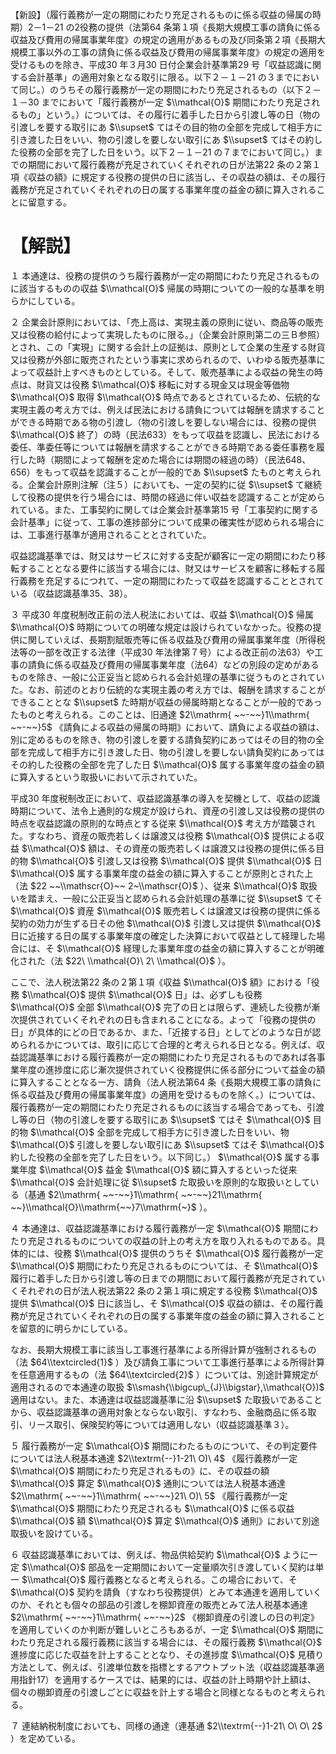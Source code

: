 【新設】（履行義務が一定の期間にわたり充足されるものに係る収益の帰属の時期）2－1－21 の2役務の提供（法第64 条第１項《長期大規模工事の請負に係る収益及び費用の帰属事業年度》の規定の適用があるもの及び同条第２項《長期大規模工事以外の工事の請負に係る収益及び費用の帰属事業年度》の規定の適用を受けるものを除き、平成30 年３月30 日付企業会計基準第29 号「収益認識に関する会計基準」の適用対象となる取引に限る。以下２－１－21 の３までにおいて同じ。）のうちその履行義務が一定の期間にわたり充足されるもの（以下２－１－30 までにおいて「履行義務が一定 $\\mathcal{O}$ 期間にわたり充足されるもの」という。）については、その履行に着手した日から引渡し等の日（物の引渡しを要する取引にあ $\\supset$ てはその目的物の全部を完成して相手方に引き渡した日をいい、物の引渡しを要しない取引にあ $\\supset$ てはその約した役務の全部を完了した日をいう。以下２－１－21 の７までにおいて同じ。）までの期間において履行義務が充足されていくそれぞれの日が法第22 条の２第１項《収益の額》に規定する役務の提供の日に該当し、その収益の額は、その履行義務が充足されていくそれぞれの日の属する事業年度の益金の額に算入されることに留意する。

# 【解説】

１ 本通達は、役務の提供のうち履行義務が一定の期間にわたり充足されるものに該当するものの収益 $\\mathcal{O}$ 帰属の時期についての一般的な基準を明らかにしている。

２ 企業会計原則においては、「売上高は、実現主義の原則に従い、商品等の販売又は役務の給付によって実現したものに限る。」（企業会計原則第二の三Ｂ参照）とされ、この「実現」に関する会計上の証拠は、原則として企業の生産する財貨又は役務が外部に販売されたという事実に求められるので、いわゆる販売基準によって収益計上すべきものとしている。そして、販売基準による収益の発生の時点は、財貨又は役務 $\\mathcal{O}$ 移転に対する現金又は現金等価物 $\\mathcal{O}$ 取得 $\\mathcal{O}$ 時点であるとされているため、伝統的な実現主義の考え方では、例えば民法における請負については報酬を請求することができる時期である物の引渡し（物の引渡しを要しない場合には、役務の提供 $\\mathcal{O}$ 終了）の時（民法633）をもって収益を認識し、民法における委任、準委任等については報酬を請求することができる時期である委任事務を履行した時（期間によって報酬を定めた場合には期間の経過の時）（民法648、656）をもって収益を認識することが一般的であ $\\supset$ たものと考えられる。企業会計原則注解（注５）においても、一定の契約に従 $\\supset$ て継続して役務の提供を行う場合には、時間の経過に伴い収益を認識することが定められている。また、工事契約に関しては企業会計基準第15 号「工事契約に関する会計基準」に従って、工事の進捗部分について成果の確実性が認められる場合には、工事進行基準が適用されることとされていた。

収益認識基準では、財又はサービスに対する支配が顧客に一定の期間にわたり移転することとなる要件に該当する場合には、財又はサービスを顧客に移転する履行義務を充足するにつれて、一定の期間にわたって収益を認識することとされている（収益認識基準35、38）。

３ 平成30 年度税制改正前の法人税法においては、収益 $\\mathcal{O}$ 帰属 $\\mathcal{O}$ 時期についての明確な規定は設けられていなかった。役務の提供に関していえば、長期割賦販売等に係る収益及び費用の帰属事業年度（所得税法等の一部を改正する法律（平成30 年法律第７号）による改正前の法63）や工事の請負に係る収益及び費用の帰属事業年度（法64）などの別段の定めがあるものを除き、一般に公正妥当と認められる会計処理の基準に従うものとされていた。なお、前述のとおり伝統的な実現主義の考え方では、報酬を請求することができることとな $\\supset$ た時期が収益の帰属時期となることが一般的であったものと考えられる。このことは、旧通達 $2\\mathrm{ ~~-~~}1\\mathrm{ ~~-~~}5$ 《請負による収益の帰属の時期》において、請負による収益の額は、別に定めるものを除き、物の引渡しを要する請負契約にあってはその目的物の全部を完成して相手方に引き渡した日、物の引渡しを要しない請負契約にあってはその約した役務の全部を完了した日 $\\mathcal{O}$ 属する事業年度の益金の額に算入するという取扱いにおいて示されていた。

平成30 年度税制改正において、収益認識基準の導入を契機として、収益の認識時期について、法令上通則的な規定が設けられ、資産の引渡し又は役務の提供の時点を収益認識の原則的な時点とする従来 $\\mathcal{O}$ 考え方が踏襲された。すなわち、資産の販売若しくは譲渡又は役務 $\\mathcal{O}$ 提供による収益 $\\mathcal{O}$ 額は、その資産の販売若しくは譲渡又は役務の提供に係る目的物 $\\mathcal{O}$ 引渡し又は役務 $\\mathcal{O}$ 提供 $\\mathcal{O}$ 日 $\\mathcal{O}$ 属する事業年度の益金の額に算入することが原則とされた上（法 $22 ~~\\mathscr{O}~~ 2~\\mathscr{O}$ ）、従来 $\\mathcal{O}$ 取扱いを踏まえ、一般に公正妥当と認められる会計処理の基準に従 $\\supset$ てそ $\\mathcal{O}$ 資産 $\\mathcal{O}$ 販売若しくは譲渡又は役務の提供に係る契約の効力が生ずる日その他 $\\mathcal{O}$ 引渡し又は提供 $\\mathcal{O}$ 日に近接する日の属する事業年度の確定した決算において収益として経理した場合には、そ $\\mathcal{O}$ 経理した事業年度の益金の額に算入することが明確化された（法 $22\ \\mathcal{O}\ 2\ \\mathcal{O}$ ）。

ここで、法人税法第22 条の２第１項《収益 $\\mathcal{O}$ 額》における「役務 $\\mathcal{O}$ 提供 $\\mathcal{O}$ 日」は、必ずしも役務 $\\mathcal{O}$ 全部 $\\mathcal{O}$ 完了の日とは限らず、連続した役務が漸次提供されていくそれぞれの日も含まれることになる。よって「役務の提供の日」が具体的にどの日であるか、また、「近接する日」としてどのような日が認められるかについては、取引に応じて合理的と考えられる日となる。例えば、収益認識基準における履行義務が一定の期間にわたり充足されるものであれば各事業年度の進捗度に応じ漸次提供されていく役務提供に係る部分について益金の額に算入することとなる一方、請負（法人税法第64 条《長期大規模工事の請負に係る収益及び費用の帰属事業年度》の適用を受けるものを除く。）については、履行義務が一定の期間にわたり充足されるものに該当する場合であっても、引渡し等の日（物の引渡しを要する取引にあ $\\supset$ てはそ $\\mathcal{O}$ 目的物 $\\mathcal{O}$ 全部を完成して相手方に引き渡した日をいい、物 $\\mathcal{O}$ 引渡しを要しない取引にあ $\\supset$ てはそ $\\mathcal{O}$ 約した役務の全部を完了した日をいう。以下同じ。） $\\mathcal{O}$ 属する事業年度 $\\mathcal{O}$ 益金 $\\mathcal{O}$ 額に算入するといった従来 $\\mathcal{O}$ 会計処理に従 $\\supset$ た取扱いを原則的な取扱いとしている（基通 $2\\mathrm{ ~~-~~}1\\mathrm{ ~~-~~}21\\mathrm{ ~~}\\mathcal{O}\\mathrm{~~}7\\mathrm{~}$ ）。

４ 本通達は、収益認識基準における履行義務が一定 $\\mathcal{O}$ 期間にわたり充足されるものについての収益の計上の考え方を取り入れるものである。具体的には、役務 $\\mathcal{O}$ 提供のうちそ $\\mathcal{O}$ 履行義務が一定 $\\mathcal{O}$ 期間にわたり充足されるものについては、そ $\\mathcal{O}$ 履行に着手した日から引渡し等の日までの期間において履行義務が充足されていくそれぞれの日が法人税法第22 条の２第１項に規定する役務 $\\mathcal{O}$ 提供 $\\mathcal{O}$ 日に該当し、そ $\\mathcal{O}$ 収益の額は、その履行義務が充足されていくそれぞれの日の属する事業年度の益金の額に算入されることを留意的に明らかにしている。

なお、長期大規模工事に該当し工事進行基準による所得計算が強制されるもの（法 $64\\textcircled{1}$ ）及び請負工事について工事進行基準による所得計算を任意適用するもの（法 $64\\textcircled{2}$ ）については、別途計算規定が適用されるので本通達の取扱 $\\smash{\\bigcup\_{J}\\bigstar},\\mathcal{O})$ 適用はない。また、本通達は収益認識基準に沿 $\\supset$ た取扱いであることから、収益認識基準の適用対象とならない取引、すなわち、金融商品に係る取引、リース取引、保険契約等については適用しない（収益認識基準３）。

５ 履行義務が一定 $\\mathcal{O}$ 期間にわたるものについて、その判定要件については法人税基本通達 $2\\textrm{--}1-21\ O)\ 4$ 《履行義務が一定 $\\mathcal{O}$ 期間にわたり充足されるもの》に、その収益の額 $\\mathcal{O}$ 算定 $\\mathcal{O}$ 通則については法人税基本通達 $2\\mathrm{ ~~-~~}1\\mathrm{ ~~-~~}21\ O)\ 5$ 《履行義務が一定 $\\mathcal{O}$ 期間にわたり充足されるも $\\mathcal{O}$ に係る収益 $\\mathcal{O}$ 額 $\\mathcal{O}$ 算定 $\\mathcal{O}$ 通則》において別途取扱いを設けている。

６ 収益認識基準においては、例えば、物品供給契約 $\\mathcal{O}$ ように一定 $\\mathcal{O}$ 部品を一定期間において一定量順次引き渡していく契約は単一 $\\mathcal{O}$ 履行義務となると考えられる。この場合において、そ $\\mathcal{O}$ 契約を請負（すなわち役務提供）とみて本通達を適用していくのか、それとも個々の部品の引渡しを棚卸資産の販売とみて法人税基本通達 $2\\mathrm{ ~~-~~}1\\mathrm{ ~~-~~}2$ 《棚卸資産の引渡しの日の判定》を適用していくのか判断が難しいところもあるが、一定 $\\mathcal{O}$ 期間にわたり充足される履行義務に該当する場合には、その履行義務 $\\mathcal{O}$ 進捗度に応じた収益を計上することとなり、その進捗度 $\\mathcal{O}$ 見積り方法として、例えば、引渡単位数を指標とするアウトプット法（収益認識基準適用指針17）を適用するケースでは、結果的には、収益の計上時期や計上額は、個々の棚卸資産の引渡しごとに収益を計上する場合と同様となるものと考えられる。

７ 連結納税制度においても、同様の通達（連基通 $2\\textrm{--}1-21\ O\ O\ 2$ ）を定めている。